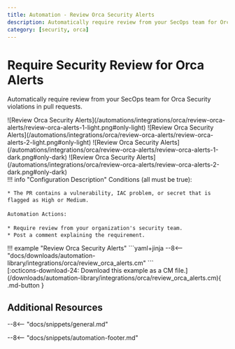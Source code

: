 ```yaml
---
title: Automation - Review Orca Security Alerts
description: Automatically require review from your SecOps team for Orca Security violations in pull requests.
category: [security, orca]
---
```

# Require Security Review for Orca Alerts
<!-- --8<-- [start:example]-->
Automatically require review from your SecOps team for Orca Security violations in pull requests.

<div class="automationImage" markdown="1">
![Review Orca Security Alerts](/automations/integrations/orca/review-orca-alerts/review-orca-alerts-1-light.png#only-light)
![Review Orca Security Alerts](/automations/integrations/orca/review-orca-alerts/review-orca-alerts-2-light.png#only-light)
![Review Orca Security Alerts](/automations/integrations/orca/review-orca-alerts/review-orca-alerts-1-dark.png#only-dark)
![Review Orca Security Alerts](/automations/integrations/orca/review-orca-alerts/review-orca-alerts-2-dark.png#only-dark)

</div>
<div class="automationDescription" markdown="1">
!!! info "Configuration Description"
    Conditions (all must be true):

    * The PR contains a vulnerability, IAC problem, or secret that is flagged as High or Medium.

    Automation Actions:

    * Require review from your organization's security team.
    * Post a comment explaining the requirement.

</div>
<div class="automationExample" markdown="1">
!!! example "Review Orca Security Alerts"
    ```yaml+jinja
    --8<-- "docs/downloads/automation-library/integrations/orca/review_orca_alerts.cm"
    ```
    <div class="result" markdown>
      <span>
      [:octicons-download-24: Download this example as a CM file.](/downloads/automation-library/integrations/orca/review_orca_alerts.cm){ .md-button }
      </span>
    </div>
</div>
<!-- --8<-- [end:example]-->

## Additional Resources

--8<-- "docs/snippets/general.md"

--8<-- "docs/snippets/automation-footer.md"
